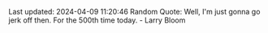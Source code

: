 Last updated: 2024-04-09 11:20:46
Random Quote: Well, I'm just gonna go jerk off then. For the 500th time today. - Larry Bloom